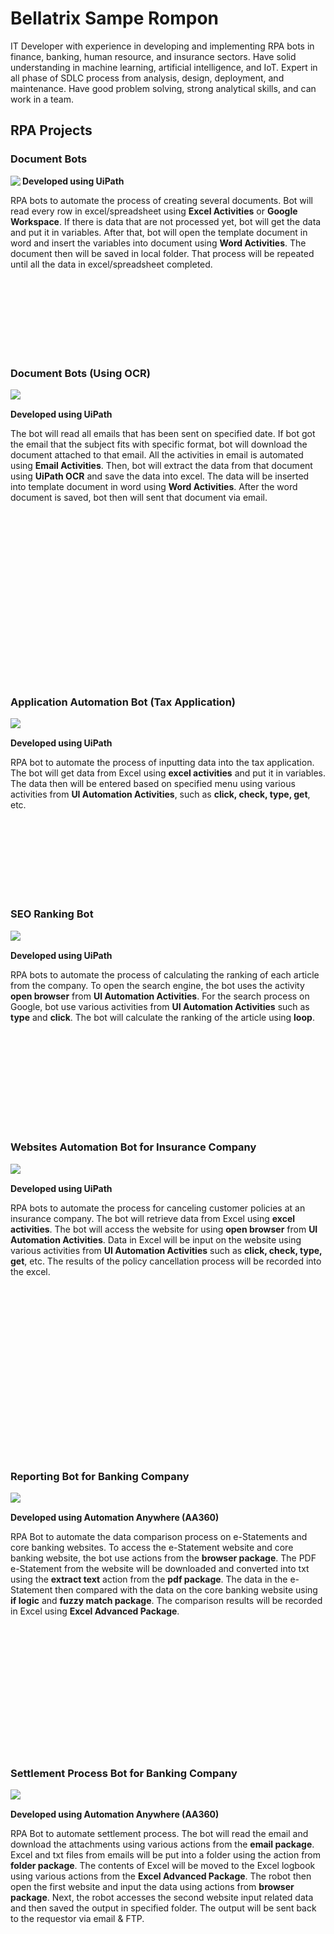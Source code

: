 # Bellatrix Sampe Rompon

IT Developer with experience in developing and implementing RPA bots in finance, banking, human resource, and insurance sectors. Have solid understanding in machine learning, artificial intelligence, and IoT. Expert in all phase of SDLC process from analysis, design, deployment, and maintenance. Have good problem solving, strong analytical skills, and can work in a team.

## RPA Projects


### Document Bots


<img align="left" src="./assets/img/Picture1.png">

**Developed using UiPath**

RPA bots to automate the process of creating several documents. Bot will read every row in excel/spreadsheet using **Excel Activities** or **Google Workspace**. If there is data that are not processed yet, bot will get the data and put it in variables. After that, bot will open the template document in word and insert the variables into document using **Word Activities**. The document then will be saved in local folder. That process will be repeated until all the data in excel/spreadsheet completed. 

<br/>
<br/>
<br/>
<br/>
<br/>
<br/>
<br/>

### Document Bots (Using OCR)


<img align="left" src="/assets/img/Picture2.png">

<br/>

**Developed using UiPath** 

The bot will read all emails that has been sent on specified date. If bot got the email that the subject fits with specific format, bot will download the document attached to that email. All the activities in email is automated using **Email Activities**. Then, bot will extract the data from that document using **UiPath OCR** and save the data into excel. The data will be inserted into template document in word using **Word Activities**. After the word document is saved, bot then will sent that document via email.

<br/>
<br/>
<br/>
<br/>
<br/>
<br/>
<br/>
<br/>
<br/>
<br/>
<br/>
<br/>
<br/>
<br/>
<br/>
<br/>



### Application Automation Bot (Tax Application)

<img align="left" src="/assets/img/Picture3.png">

<br/>

**Developed using UiPath** 

RPA bot to automate the process of inputting data into the tax application. The bot will get data from Excel using **excel activities** and put it in variables. The data then will be entered based on specified menu using various activities from **UI Automation Activities**, such as **click, check, type, get**, etc.

<br/>
<br/>
<br/>
<br/>
<br/>
<br/>
<br/>

### SEO Ranking Bot

<img align="left" src="/assets/img/Picture4.png">

<br/>

**Developed using UiPath** 

RPA bots to automate the process of calculating the ranking of each article from the company. To open the search engine, the bot uses the activity **open browser** from **UI Automation Activities**. For the search process on Google, bot use various activities from **UI Automation Activities** such as **type** and **click**. The bot will calculate the ranking of the article using **loop**.

<br/>
<br/>
<br/>
<br/>
<br/>
<br/>
<br/>
<br/>
<br/>


### Websites Automation Bot for Insurance Company

<img align="left" src="/assets/img/Picture5.png">

<br/>

**Developed using UiPath** 

RPA bots to automate the process for canceling customer policies at an insurance company. The bot will retrieve data from Excel using **excel activities**. The bot will access the website for using **open browser** from **UI Automation Activities**. Data in Excel will be input on the website using various activities from **UI Automation Activities** such as **click, check, type, get**, etc. The results of the policy cancellation process will be recorded into the excel.

<br/>
<br/>
<br/>
<br/>
<br/>
<br/>
<br/>
<br/>
<br/>
<br/>
<br/>
<br/>
<br/>
<br/>
<br/>
<br/>





### Reporting Bot for Banking Company

<img align="left" src="/assets/img/Picture6.png">

<br/>

**Developed using Automation Anywhere (AA360)**

RPA Bot to automate the data comparison process on e-Statements and core banking websites. To access the e-Statement website and core banking website, the bot use actions from the **browser package**. The PDF e-Statement from the website will be downloaded and converted into txt using the **extract text** action from the **pdf package**. The data in the e-Statement then compared with the data on the core banking website using **if logic** and **fuzzy match package**. The comparison results will be recorded in Excel using **Excel Advanced Package**.

<br/>
<br/>
<br/>
<br/>
<br/>
<br/>
<br/>
<br/>
<br/>
<br/>
<br/>
<br/>

### Settlement Process Bot for Banking Company

<img align="left" src="/assets/img/Picture7.png">

<br/>

**Developed using Automation Anywhere (AA360)**

RPA Bot to automate settlement process. The bot will read the email and download the attachments using various actions from the **email package**. Excel and txt files from emails will be put into a folder using the action from **folder package**. The contents of Excel will be moved to the Excel logbook using various actions from the **Excel Advanced Package**. The robot then open the first website and input the data using actions from **browser package**. Next, the robot accesses the second website input related data and then saved the output in specified folder. The output will be sent back to the requestor via email & FTP.
